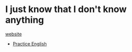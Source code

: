 # I just know that I don't know anything

[website](https://ducksw.github.io/ducks/)

* [Practice English]()
